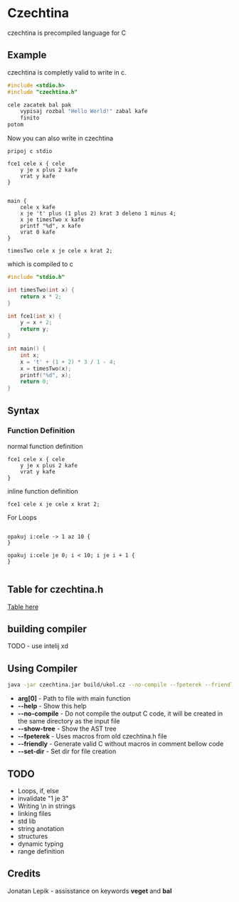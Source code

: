 # Czechtina

czechtina is precompiled language for C

## Example

czechtina is completly valid to write in c.

```c
#include <stdio.h>
#include "czechtina.h"

cele zacatek bal pak
    vypisaj rozbal "Hello World!" zabal kafe
    finito
potom

```

Now you can also write in czechtina

```cz
pripoj c stdio

fce1 cele x { cele
    y je x plus 2 kafe
    vrat y kafe
}


main {
    cele x kafe
    x je 't' plus (1 plus 2) krat 3 deleno 1 minus 4;
    x je timesTwo x kafe
    printf "%d", x kafe
    vrat 0 kafe
}

timesTwo cele x je cele x krat 2;

```

which is compiled to c

```c
#include "stdio.h"

int timesTwo(int x) {
    return x * 2;
}

int fce1(int x) {
    y = x + 2;
    return y;
}

int main() {
    int x;
    x = 't' + (1 + 2) * 3 / 1 - 4;
    x = timesTwo(x);
    printf("%d", x);
    return 0;
}
```

## Syntax

### Function Definition

normal function definition
```cz
fce1 cele x { cele
    y je x plus 2 kafe
    vrat y kafe
}
```

inline function definition
```cz
fce1 cele x je cele x krat 2;
```


For Loops

```cz

opakuj i:cele -> 1 az 10 {
}

opakuj i:cele je 0; i < 10; i je i + 1 {
}


```


## Table for czechtina.h

[Table here](table.md)

## building compiler

TODO - use intelij xd

## Using Compiler

```bash
java -jar czechtina.jar build/ukol.cz --no-compile --fpeterek --friendly --set-dir build
```

- **arg[0]** - Path to file with main function
- **--help** - Show this help
- **--no-compile** - Do not compile the output C code, it will be created in the same directory as the input file
- **--show-tree** - Show the AST tree
- **--fpeterek** - Uses macros from old czechtina.h file
- **--friendly** - Generate valid C without macros in comment bellow code
- **--set-dir** - Set dir for file creation

## TODO

- Loops, if, else
- invalidate "1 je 3"
- Writing \n in strings
- linking files
- std lib
- string anotation
- structures
- dynamic typing
- range definition


## Credits

Jonatan Lepik - assisstance on keywords **veget** and **bal**
